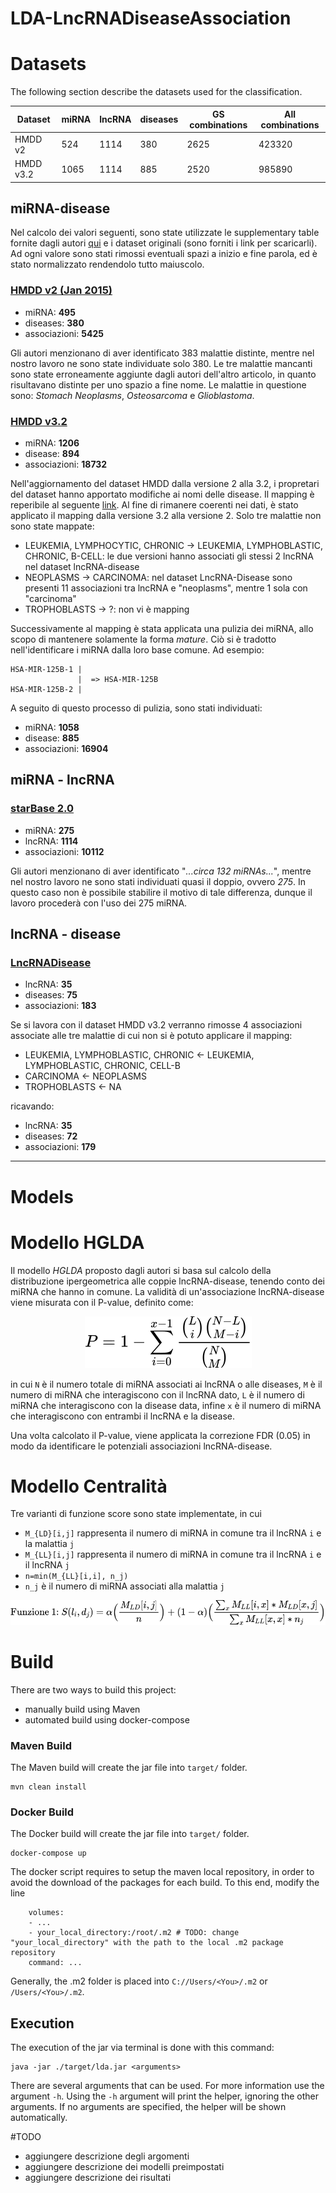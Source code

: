 # LDA-LncRNADiseaseAssociation
# Datasets
The following section describe the datasets used for the classification.

|  Dataset    | miRNA | lncRNA | diseases | GS combinations | All combinations |
|--------|-------|--------|----------|-----------------|------------------|
| HMDD v2 | 524   | 1114   | 380      | 2625            | 423320           |
| HMDD v3.2 | 1065  | 1114   | 885      | 2520            | 985890           |

## miRNA-disease
Nel calcolo dei valori seguenti, sono state utilizzate le supplementary table fornite dagli autori [qui](https://www.nature.com/articles/srep13186#Sec14) e i dataset originali (sono forniti i link per scaricarli). Ad ogni valore sono stati rimossi eventuali spazi a inizio e fine parola, ed è stato normalizzato rendendolo tutto maiuscolo.
### [HMDD v2 (Jan 2015)](https://static-content.springer.com/esm/art%3A10.1038%2Fsrep13186/MediaObjects/41598_2015_BFsrep13186_MOESM4_ESM.xls)
- miRNA: **495**
- diseases: **380**
- associazioni: **5425**

Gli autori menzionano di aver identificato 383 malattie distinte, mentre nel nostro lavoro ne sono state individuate solo 380. Le tre malattie mancanti sono state erroneamente aggiunte dagli autori dell'altro articolo, in quanto risultavano distinte per uno spazio a fine nome. Le malattie in questione sono: *Stomach Neoplasms*, *Osteosarcoma* e *Glioblastoma*.
### [HMDD v3.2](http://www.cuilab.cn/static/hmdd3/data/alldata.txt)
- miRNA: **1206**
- disease: **894**
- associazioni: **18732**

Nell'aggiornamento del dataset HMDD dalla versione 2 alla 3.2, i propretari del dataset hanno apportato modifiche ai nomi delle disease. Il mapping è reperibile al seguente [link](http://www.cuilab.cn/static/hmdd3/data/disease_mapping2019.txt). Al fine di rimanere coerenti nei dati, è stato applicato il mapping dalla versione 3.2 alla versione 2. Solo tre malattie non sono state mappate:
- LEUKEMIA, LYMPHOCYTIC, CHRONIC -> LEUKEMIA, LYMPHOBLASTIC, CHRONIC, B-CELL: le due versioni hanno associati gli stessi 2 lncRNA nel dataset lncRNA-disease 
- NEOPLASMS -> CARCINOMA: nel dataset LncRNA-Disease sono presenti 11 associazioni tra lncRNA e "neoplasms", mentre 1 sola con "carcinoma" 
- TROPHOBLASTS -> ?: non vi è mapping

Successivamente al mapping è stata applicata una pulizia dei miRNA, allo scopo di mantenere solamente la forma *mature*. Ciò si è tradotto nell'identificare i miRNA dalla loro base comune. Ad esempio:
```
HSA-MIR-125B-1 |
               |  => HSA-MIR-125B
HSA-MIR-125B-2 |
```
A seguito di questo processo di pulizia, sono stati individuati:
- miRNA: **1058**
- disease: **885**
- associazioni: **16904**

## miRNA - lncRNA
### [starBase 2.0](https://static-content.springer.com/esm/art%3A10.1038%2Fsrep13186/MediaObjects/41598_2015_BFsrep13186_MOESM5_ESM.xls)
- miRNA: **275**
- lncRNA: **1114**
- associazioni: **10112**

Gli autori menzionano di aver identificato "*...circa 132 miRNAs...*", mentre nel nostro lavoro ne sono stati individuati quasi il doppio, ovvero *275*. In questo caso non è possibile stabilire il motivo di tale differenza, dunque il lavoro procederà con l'uso dei 275 miRNA.
## lncRNA - disease
### [LncRNADisease](https://static-content.springer.com/esm/art%3A10.1038%2Fsrep13186/MediaObjects/41598_2015_BFsrep13186_MOESM6_ESM.xls)
- lncRNA: **35**
- diseases: **75**
- associazioni: **183**

Se si lavora con il dataset HMDD v3.2 verranno rimosse 4 associazioni associate alle tre malattie di cui non si è potuto applicare il mapping:
- LEUKEMIA, LYMPHOBLASTIC, CHRONIC <- LEUKEMIA, LYMPHOBLASTIC, CHRONIC, CELL-B
- CARCINOMA <- NEOPLASMS
- TROPHOBLASTS <- NA

ricavando:
- lncRNA: **35**
- diseases: **72**
- associazioni: **179**
___
# Models
# Modello HGLDA
Il modello *HGLDA* proposto dagli autori si basa sul calcolo della distribuzione ipergeometrica alle coppie lncRNA-disease, tenendo conto dei miRNA che hanno in comune. La validità di un'associazione lncRNA-disease viene misurata con il P-value, definito come:
<!-- $$
    P = 1 - \sum_{i=0}^{x-1}\frac{{L\choose i}{N-L\choose M-i}}{{N\choose M}}
$$ --> 

<div align="center"><img style="background: white;" src="svg/IPcRAbI88E.svg"></div>

in cui `N` è il numero totale di miRNA associati ai lncRNA o alle diseases, `M` è il numero di miRNA che interagiscono con il lncRNA dato, `L` è il numero di miRNA che interagiscono con la disease data, infine `x` è il numero di miRNA che interagiscono con entrambi il lncRNA e la disease.

Una volta calcolato il P-value, viene applicata la correzione FDR (0.05) in modo da identificare le potenziali associazioni lncRNA-disease.

# Modello Centralità
Tre varianti di funzione score sono state implementate, in cui
- `M_{LD}[i,j]` rappresenta il numero di miRNA in comune tra il lncRNA `i` e la malattia `j`
- `M_{LL}[i,j]` rappresenta il numero di miRNA in comune tra il lncRNA `i` e il lncRNA `j`
- `n=min(M_{LL}[i,i], n_j)`
- `n_j` è il numero di miRNA associati alla malattia `j`
<!-- $$
\text{Funzione 1: }S(l_i,d_j)=\alpha\Big(\frac{M_{LD}[i,j]}{n}\Big)+(1-\alpha)\Big(\frac{\sum_x M_{LL}[i,x] * M_{LD}[x,j]}{\sum_x M_{LL}[x,x]*n_j}\Big)
$$ --> 

<div align="center"><img style="background: white;" src="svg/hwraIa9rfe.svg"></div>

# Build
There are two ways to build this project:
- manually build using Maven
- automated build using docker-compose

### Maven Build
The Maven build will create the jar file into `target/` folder.
```
mvn clean install
```
### Docker Build
The Docker build will create the jar file into `target/` folder.
```
docker-compose up
```
The docker script requires to setup the maven local repository, in order to avoid the download of the packages for each build. To this end, modify the line
```
    volumes:
    - ...
    - your_local_directory:/root/.m2 # TODO: change "your_local_directory" with the path to the local .m2 package repository
    command: ...
```
Generally, the .m2 folder is placed into `C://Users/<You>/.m2` or `/Users/<You>/.m2`.
## Execution
The execution of the jar via terminal is done with this command:
```
java -jar ./target/lda.jar <arguments>
```
There are several arguments that can be used. For more information use the argument `-h`. Using the `-h` argument will print the helper, ignoring the other arguments. If no arguments are specified, the helper will be shown automatically.

#TODO
- aggiungere descrizione degli argomenti
- aggiungere descrizione dei modelli preimpostati
- aggiungere descrizione dei risultati